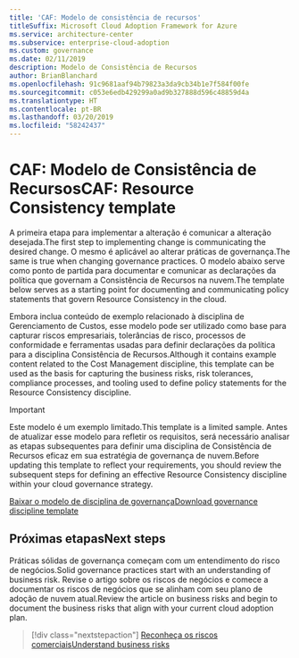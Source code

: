 ```yaml
---
title: 'CAF: Modelo de consistência de recursos'
titleSuffix: Microsoft Cloud Adoption Framework for Azure
ms.service: architecture-center
ms.subservice: enterprise-cloud-adoption
ms.custom: governance
ms.date: 02/11/2019
description: Modelo de Consistência de Recursos
author: BrianBlanchard
ms.openlocfilehash: 91c9681aaf94b79823a3da9cb34b1e7f584f00fe
ms.sourcegitcommit: c053e6edb429299a0ad9b327888d596c48859d4a
ms.translationtype: HT
ms.contentlocale: pt-BR
ms.lasthandoff: 03/20/2019
ms.locfileid: "58242437"
---
```

# <a name="caf-resource-consistency-template"></a><span data-ttu-id="c983e-103">CAF: Modelo de Consistência de Recursos</span><span class="sxs-lookup"><span data-stu-id="c983e-103">CAF: Resource Consistency template</span></span>

<span data-ttu-id="c983e-104">A primeira etapa para implementar a alteração é comunicar a alteração desejada.</span><span class="sxs-lookup"><span data-stu-id="c983e-104">The first step to implementing change is communicating the desired change.</span></span> <span data-ttu-id="c983e-105">O mesmo é aplicável ao alterar práticas de governança.</span><span class="sxs-lookup"><span data-stu-id="c983e-105">The same is true when changing governance practices.</span></span> <span data-ttu-id="c983e-106">O modelo abaixo serve como ponto de partida para documentar e comunicar as declarações da política que governam a Consistência de Recursos na nuvem.</span><span class="sxs-lookup"><span data-stu-id="c983e-106">The template below serves as a starting point for documenting and communicating policy statements that govern Resource Consistency in the cloud.</span></span> 

<span data-ttu-id="c983e-107">Embora inclua conteúdo de exemplo relacionado à disciplina de Gerenciamento de Custos, esse modelo pode ser utilizado como base para capturar riscos empresariais, tolerâncias de risco, processos de conformidade e ferramentas usadas para definir declarações da política para a disciplina Consistência de Recursos.</span><span class="sxs-lookup"><span data-stu-id="c983e-107">Although it contains example content related to the Cost Management discipline, this template can be used as the basis for capturing the business risks, risk tolerances, compliance processes, and tooling used to define policy statements for the Resource Consistency discipline.</span></span>

> [!IMPORTANT]
> <span data-ttu-id="c983e-108">Este modelo é um exemplo limitado.</span><span class="sxs-lookup"><span data-stu-id="c983e-108">This template is a limited sample.</span></span> <span data-ttu-id="c983e-109">Antes de atualizar esse modelo para refletir os requisitos, será necessário analisar as etapas subsequentes para definir uma disciplina de Consistência de Recursos eficaz em sua estratégia de governança de nuvem.</span><span class="sxs-lookup"><span data-stu-id="c983e-109">Before updating this template to reflect your requirements, you should review the subsequent steps for defining an effective Resource Consistency discipline within your cloud governance strategy.</span></span>

<!-- markdownlint-disable MD033 -->

 <span data-ttu-id="c983e-110"><a href="https://archcenter.blob.core.windows.net/cdn/fusion/governance/Governance Discipline Template.docx">Baixar o modelo de disciplina de governança</a></span><span class="sxs-lookup"><span data-stu-id="c983e-110"><a href="https://archcenter.blob.core.windows.net/cdn/fusion/governance/Governance Discipline Template.docx">Download governance discipline template</a></span></span>

<!-- markdownlint-enable MD033 -->

## <a name="next-steps"></a><span data-ttu-id="c983e-111">Próximas etapas</span><span class="sxs-lookup"><span data-stu-id="c983e-111">Next steps</span></span>

<span data-ttu-id="c983e-112">Práticas sólidas de governança começam com um entendimento do risco de negócios.</span><span class="sxs-lookup"><span data-stu-id="c983e-112">Solid governance practices start with an understanding of business risk.</span></span> <span data-ttu-id="c983e-113">Revise o artigo sobre os riscos de negócios e comece a documentar os riscos de negócios que se alinham com seu plano de adoção de nuvem atual.</span><span class="sxs-lookup"><span data-stu-id="c983e-113">Review the article on business risks and begin to document the business risks that align with your current cloud adoption plan.</span></span>

> [!div class="nextstepaction"]
> [<span data-ttu-id="c983e-114">Reconheça os riscos comerciais</span><span class="sxs-lookup"><span data-stu-id="c983e-114">Understand business risks</span></span>](./business-risks.md)

